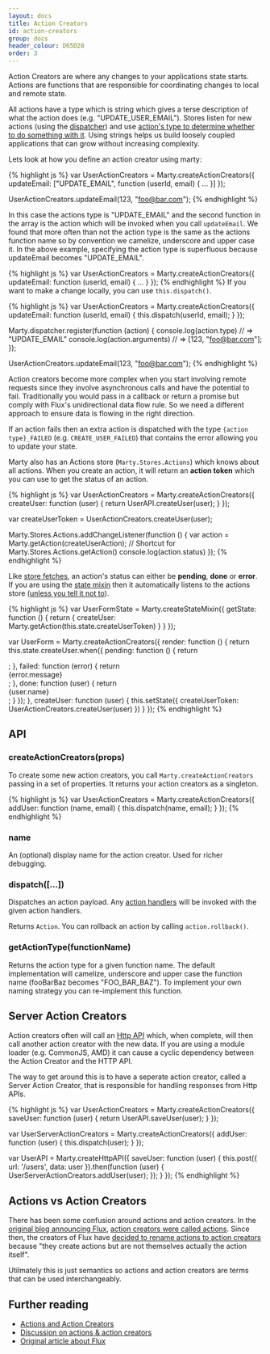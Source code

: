 ```yaml
---
layout: docs
title: Action Creators
id: action-creators
group: docs
header_colour: D65D28
order: 3
---
```


Action Creators are where any changes to your applications state starts. Actions are functions that are responsible for coordinating changes to local and remote state.

All actions have a type which is string which gives a terse description of what the action does (e.g. "UPDATE\_USER_EMAIL"). Stores listen for new actions (using the [dispatcher](/docs/dispatcher.html)) and use [action's type to determine whether to do something with it](/docs/stores.html#handlers). Using strings helps us build loosely coupled applications that can grow without increasing complexity.

Lets look at how you define an action creator using marty:

{% highlight js %}
var UserActionCreators = Marty.createActionCreators({
  updateEmail: ["UPDATE_EMAIL", function (userId, email) {
    ...
  }]
});

UserActionCreators.updateEmail(123, "foo@bar.com");
{% endhighlight %}

In this case the actions type is "UPDATE\_EMAIL" and the second function in the array is the action which will be invoked when you call ``updateEmail``. We found that more often than not the action type is the same as the actions function name so by convention we camelize, underscore and upper case it. In the above example, specifying the action type is superfluous because updateEmail becomes "UPDATE\_EMAIL".

{% highlight js %}
var UserActionCreators = Marty.createActionCreators({
  updateEmail: function (userId, email) {
    ...
  }
});
{% endhighlight %}
If you want to make a change locally, you can use ``this.dispatch()``.

{% highlight js %}
var UserActionCreators = Marty.createActionCreators({
  updateEmail: function (userId, email) {
    this.dispatch(userId, email);
  }
});

Marty.dispatcher.register(function (action) {
  console.log(action.type) // => "UPDATE_EMAIL"
  console.log(action.arguments) // => [123, "foo@bar.com"];
});

UserActionCreators.updateEmail(123, "foo@bar.com");
{% endhighlight %}

Action creators become more complex when you start involving remote requests since they involve asynchronous calls and have the potential to fail. Traditionally you would pass in a callback or return a promise but comply with Flux's unidirectional data flow rule. So we need a different approach to ensure data is flowing in the right direction.

If an action fails then an extra action is dispatched with the type ``{action type}_FAILED`` (e.g. ``CREATE_USER_FAILED``) that contains the error allowing you to update your state.

Marty also has an Actions store (``Marty.Stores.Actions``) which knows about all actions. When you create an action, it will return an **action token** which you can use to get the status of an action.

{% highlight js %}
var UserActionCreators = Marty.createActionCreators({
  createUser: function (user) {
    return UserAPI.createUser(user);
  }
});

var createUserToken = UserActionCreators.createUser(user);

Marty.Stores.Actions.addChangeListener(function () {
  var action = Marty.getAction(createUserAction); // Shortcut for Marty.Stores.Actions.getAction()
  console.log(action.status)
});
{% endhighlight %}

Like [store fetches](/docs/stores.html#fetches), an action's status can either be **pending**, **done** or **error**. If you are using the [state mixin](/docs/stateMixin.html) then it automatically listens to the actions store ([unless you tell it not to](/docs/stateMixin.html#listenToActions)).

{% highlight js %}
var UserFormState = Marty.createStateMixin({
  getState: function () {
    return {
      createUser: Marty.getAction(this.state.createUserToken)
    }
  }
});

var UserForm = Marty.createActionCreators({
  render: function () {
    return this.state.createUser.when({
      pending: function () {
        return <div className="pending"/>;
      },
      failed: function (error) {
        return <div className="error">{error.message}</div>;
      },
      done: function (user) {
        return <div className="user">{user.name}</div>;
      }
    });
  },
  createUser: function (user) {
    this.setState({
      createUserToken: UserActionCreators.createUser(user)
    })
  }
});
{% endhighlight %}

<h2 id="api">API</h2>

<h3 id="createActionCreators">createActionCreators(props)</h3>

To create some new action creators, you call <code>Marty.createActionCreators</code> passing in a set of properties. It returns your action creators as a singleton.

{% highlight js %}
var UserActionCreators = Marty.createActionCreators({
  addUser: function (name, email) {
    this.dispatch(name, email);
  }
});
{% endhighlight %}

<h3 id="name">name</h3>

An (optional) display name for the action creator. Used for richer debugging.

<h3 id="dispatch">dispatch([...])</h3>

Dispatches an action payload. Any [action handlers](/docs/stores.html#handleAction) will be invoked with the given action handlers.

Returns <code>Action</code>. You can rollback an action by calling <code>action.rollback()</code>.

<h3 id="getActionType">getActionType(functionName)</h3>

Returns the action type for a given function name. The default implementation will camelize, underscore and upper case the function name (fooBarBaz becomes "FOO\_BAR_BAZ"). To implement your own naming strategy you can re-implement this function.

<h2 id="server-action-creators">Server Action Creators</h2>

Action creators often will call an [Http API](/docs/httpApi.html) which, when complete, will then call another action creator with the new data. If you are using a module loader (e.g. CommonJS, AMD) it can cause a cyclic dependency between the Action Creator and the HTTP API.

The way to get around this is to have a seperate action creator, called a Server Action Creator, that is responsible for handling responses from Http APIs.

{% highlight js %}
var UserActionCreators = Marty.createActionCreators({
  saveUser: function (user) {
    return UserAPI.saveUser(user);
  }
});

var UserServerActionCreators = Marty.createActionCreators({
  addUser: function (user) {
    this.dispatch(user);
  }
});

var UserAPI = Marty.createHttpAPI({
  saveUser: function (user) {
    this.post({ url: '/users', data: user }).then(function (user) {
      UserServerActionCreators.addUser(user);
    });
  }
});
{% endhighlight %}

<h2 id="actions-vs-action-creators">Actions vs Action Creators</h2>

There has been some confusion around actions and action creators. In the [original blog announcing Flux](http://facebook.github.io/flux/docs/overview.html), [action creators were called actions](http://facebook.github.io/flux/docs/overview.html#actions). Since then, the creators of Flux have [decided to rename actions to action creators](https://groups.google.com/d/msg/reactjs/jBPHH4Q-8Sc/zwObiX9UT2EJ) because "they create actions but are not themselves actually the action itself".

Utilmately this is just semantics so actions and action creators are terms that can be used interchangeably.

<h2 id="further-reading">Further reading</h2>

* [Actions and Action Creators](http://facebook.github.io/react/blog/2014/07/30/flux-actions-and-the-dispatcher.html#actions-and-actioncreators)
* [Discussion on actions & action creators](https://groups.google.com/forum/#!topic/reactjs/jBPHH4Q-8Sc)
* [Original article about Flux](http://facebook.github.io/flux/docs/overview.html#stores)